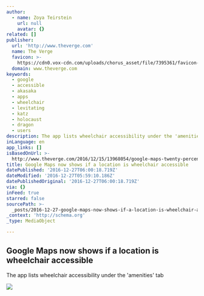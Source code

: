```yaml
---
author:
  - name: Zoya Teirstein
    url: null
    avatar: {}
related: []
publisher:
  url: 'http://www.theverge.com'
  name: The Verge
  favicon: >-
    https://cdn0.vox-cdn.com/uploads/chorus_asset/file/7395361/favicon-64x64.0.ico
  domain: www.theverge.com
keywords:
  - google
  - accessible
  - akasaka
  - apps
  - wheelchair
  - levitating
  - katz
  - holocaust
  - dragon
  - users
description: The app lists wheelchair accessibility under the 'amenities' tab
inLanguage: en
app_links: []
isBasedOnUrl: >-
  http://www.theverge.com/2016/12/15/13968054/google-maps-twenty-percent-wheelchair-accessible
title: Google Maps now shows if a location is wheelchair accessible
datePublished: '2016-12-27T06:00:18.719Z'
dateModified: '2016-12-27T05:59:10.186Z'
datePublishedOriginal: '2016-12-27T06:00:18.719Z'
via: {}
inFeed: true
starred: false
sourcePath: >-
  _posts/2016-12-27-google-maps-now-shows-if-a-location-is-wheelchair-accessible.md
_context: 'http://schema.org'
_type: MediaObject

---
```

<article style=""><h1>Google Maps now shows if a location is wheelchair accessible</h1><p>The app lists wheelchair accessibility under the 'amenities' tab</p><img src="https://cdn1.vox-cdn.com/uploads/chorus_image/image/52458303/fitbit.0.jpeg" /></article>